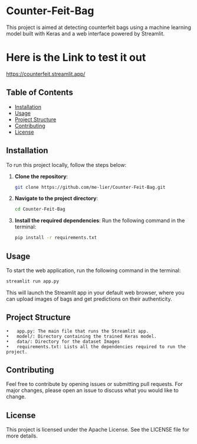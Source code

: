 # Counter-Feit-Bag

This project is aimed at detecting counterfeit bags using a machine learning model built with Keras and a web interface powered by Streamlit.

# Here is the Link to test it out 

https://counterfeit.streamlit.app/

## Table of Contents

- [Installation](#installation)
- [Usage](#usage)
- [Project Structure](#project-structure)
- [Contributing](#contributing)
- [License](#license)

## Installation

To run this project locally, follow the steps below:

1. **Clone the repository**:
    ```bash
    git clone https://github.com/me-lier/Counter-Feit-Bag.git
    ```
2. **Navigate to the project directory**:
    ```bash
    cd Counter-Feit-Bag
    ```
3. **Install the required dependencies**:
    Run the following command in the terminal:
    ```bash
    pip install -r requirements.txt
    ```

## Usage

To start the web application, run the following command in the terminal:
```bash
streamlit run app.py
```
This will launch the Streamlit app in your default web browser, where you can upload images of bags and get predictions on their authenticity.

## Project Structure

	•	app.py: The main file that runs the Streamlit app.
	•	model/: Directory containing the trained Keras model.
	•	data/: Directory for the dataset Images
	•	requirements.txt: Lists all the dependencies required to run the project.

## Contributing

Feel free to contribute by opening issues or submitting pull requests. For major changes, please open an issue to discuss what you would like to change.

## License

This project is licensed under the Apache License. See the LICENSE file for more details.
